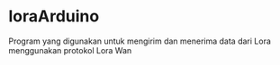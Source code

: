 # loraArduino
Program yang digunakan untuk mengirim dan menerima data dari Lora menggunakan protokol Lora Wan
